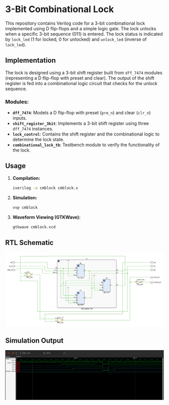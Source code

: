 # 3-Bit Combinational Lock

This repository contains Verilog code for a 3-bit combinational lock implemented using D flip-flops and a simple logic gate. The lock unlocks when a specific 3-bit sequence (011) is entered. The lock status is indicated by `lock_led` (1 for locked, 0 for unlocked) and `unlock_led` (inverse of `lock_led`).

## Implementation

The lock is designed using a 3-bit shift register built from `dff_7474` modules (representing a D flip-flop with preset and clear). The output of the shift register is fed into a combinational logic circuit that checks for the unlock sequence.

### Modules:

- **`dff_7474`**: Models a D flip-flop with preset (`pre_n`) and clear (`clr_n`) inputs.
- **`shift_register_3bit`**: Implements a 3-bit shift register using three `dff_7474` instances.
- **`lock_control`**: Contains the shift register and the combinational logic to determine the lock state.
- **`combinational_lock_tb`**: Testbench module to verify the functionality of the lock.

## Usage

1. **Compilation:**

   ```bash
   iverilog -o cmblock cmblock.v
   ```

2. **Simulation:**

   ```bash
   vvp cmblock
   ```

3. **Waveform Viewing (GTKWave):**
   ```bash
   gtkwave cmblock.vcd
   ```

## RTL Schematic

![RTL Schematics generated using Xilinx Vivado](RTLSchematics.jpg)

## Simulation Output

![Simulation Output from GTKWave](SimulationOutput.png)
